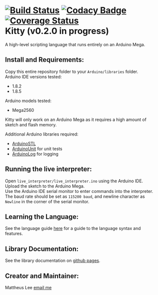 [![Build Status](https://travis-ci.org/mattheuslee/KittyInterpreter.svg?branch=master)](https://travis-ci.org/mattheuslee/KittyInterpreter)
[![Codacy Badge](https://api.codacy.com/project/badge/Grade/f23a880e869647f89641f2d6a9e4a9ef)](https://www.codacy.com/app/mattheus.lee/KittyInterpreter?utm_source=github.com&amp;utm_medium=referral&amp;utm_content=mattheuslee/KittyInterpreter&amp;utm_campaign=Badge_Grade)
[![Coverage Status](https://coveralls.io/repos/github/mattheuslee/KittyInterpreter/badge.svg?branch=master)](https://coveralls.io/github/mattheuslee/KittyInterpreter?branch=master)  
Kitty (v0.2.0 in progress)
==========================
A high-level scripting language that runs entirely on an Arduino Mega.

Install and Requirements:
-------------------------
Copy this entire repository folder to your `Arduino/libraries` folder.  
Arduino IDE versions tested:  
* 1.8.2  
* 1.8.5  

Arduino models tested:
* Mega2560  

Kitty will only work on an Arduino Mega as it requires a high amount of sketch and flash memory.  

Additional Arduino libraries required:  
* [ArduinoSTL](https://github.com/mike-matera/ArduinoSTL)  
* [ArduinoUnit](https://github.com/mmurdoch/arduinounit) for unit tests
* [ArduinoLog](https://github.com/thijse/Arduino-Log) for logging

## Running the live interpreter:
Open `live_interpreter/live_interpreter.ino` using the Arduino IDE.  
Upload the sketch to the Arduino Mega.  
Use the Arduino IDE serial monitor to enter commands into the interpreter.  
The baud rate should be set as `115200 baud`, and newline character as `Newline` in the corner of the serial monitor.  

Learning the Language:  
----------------------
See the language guide [here](https://github.com/mattheuslee/KittyInterpreter/blob/master/KittyLanguageGuide.md) for a guide to the language syntax and features.

Library Documentation:
----------------------
See the library documentation on [github pages](https://mattheuslee.github.io/KittyInterpreter/).

Creator and Maintainer:
-----------------------
Mattheus Lee [email me](mailto:mattheuslee@gmail.com)
